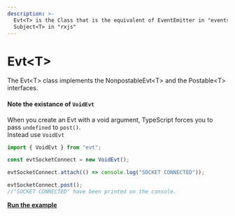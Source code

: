```yaml
---
description: >-
  Evt<T> is the Class that is the equivalent of EventEmitter in "events" and
  Subject<T> in "rxjs"
---
```


# Evt&lt;T&gt;

The Evt&lt;T&gt; class implements the NonpostableEvt&lt;T&gt; and the Postable&lt;T&gt; interfaces.

#### Note the existance of `VoidEvt`

When you create an Evt with a void argument, TypeScript forces you to pass `undefined` to `post()`.  
Instead use `VoidEvt`

```typescript
import { VoidEvt } from "evt";

const evtSocketConnect = new VoidEvt();

evtSocketConnect.attach(() => console.log("SOCKET CONNECTED"));

evtSocketConnect.post();
//"SOCKET CONNECTED" have been printed on the console.
```

[**Run the example**](https://stackblitz.com/edit/evt-bcu8ba?embed=1&file=index.ts&hideExplorer=1)

